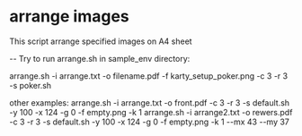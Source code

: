 # arrange images

This script arrange specified images on A4 sheet

--
Try to run arrange.sh in sample_env directory:

arrange.sh -i arrange.txt -o filename.pdf -f karty_setup_poker.png -c 3 -r 3 -s poker.sh

other examples:
arrange.sh -i arrange.txt -o front.pdf -c 3 -r 3 -s default.sh -y 100 -x 124 -g 0 -f empty.png -k 1
arrange.sh -i arrange2.txt -o rewers.pdf -c 3 -r 3 -s default.sh -y 100 -x 124 -g 0 -f empty.png -k 1 --mx 43 --my 37


